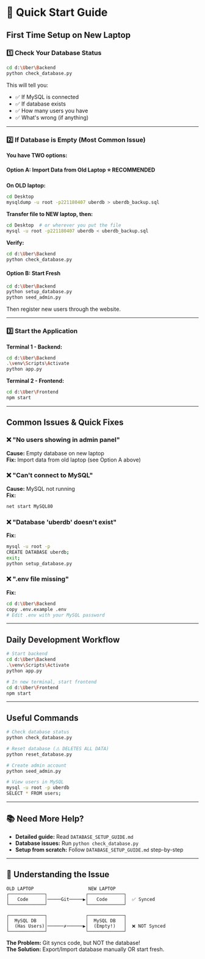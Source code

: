 # 🚀 Quick Start Guide

## First Time Setup on New Laptop

### 1️⃣ Check Your Database Status
```bash
cd d:\Uber\Backend
python check_database.py
```

This will tell you:
- ✅ If MySQL is connected
- ✅ If database exists
- ✅ How many users you have
- ✅ What's wrong (if anything)

---

### 2️⃣ If Database is Empty (Most Common Issue)

**You have TWO options:**

#### Option A: Import Data from Old Laptop ⭐ RECOMMENDED

**On OLD laptop:**
```bash
cd Desktop
mysqldump -u root -p221180407 uberdb > uberdb_backup.sql
```

**Transfer file to NEW laptop, then:**
```bash
cd Desktop  # or wherever you put the file
mysql -u root -p221180407 uberdb < uberdb_backup.sql
```

**Verify:**
```bash
cd d:\Uber\Backend
python check_database.py
```

#### Option B: Start Fresh
```bash
cd d:\Uber\Backend
python setup_database.py
python seed_admin.py
```

Then register new users through the website.

---

### 3️⃣ Start the Application

**Terminal 1 - Backend:**
```bash
cd d:\Uber\Backend
.\venv\Scripts\Activate
python app.py
```

**Terminal 2 - Frontend:**
```bash
cd d:\Uber\Frontend
npm start
```

---

## Common Issues & Quick Fixes

### ❌ "No users showing in admin panel"
**Cause:** Empty database on new laptop  
**Fix:** Import data from old laptop (see Option A above)

### ❌ "Can't connect to MySQL"
**Cause:** MySQL not running  
**Fix:** 
```bash
net start MySQL80
```

### ❌ "Database 'uberdb' doesn't exist"
**Fix:**
```bash
mysql -u root -p
CREATE DATABASE uberdb;
exit;
python setup_database.py
```

### ❌ ".env file missing"
**Fix:**
```bash
cd d:\Uber\Backend
copy .env.example .env
# Edit .env with your MySQL password
```

---

## Daily Development Workflow

```bash
# Start backend
cd d:\Uber\Backend
.\venv\Scripts\Activate
python app.py

# In new terminal, start frontend
cd d:\Uber\Frontend
npm start
```

---

## Useful Commands

```bash
# Check database status
python check_database.py

# Reset database (⚠️ DELETES ALL DATA)
python reset_database.py

# Create admin account
python seed_admin.py

# View users in MySQL
mysql -u root -p uberdb
SELECT * FROM users;
```

---

## 📚 Need More Help?

- **Detailed guide:** Read `DATABASE_SETUP_GUIDE.md`
- **Database issues:** Run `python check_database.py`
- **Setup from scratch:** Follow `DATABASE_SETUP_GUIDE.md` step-by-step

---

## 🎯 Understanding the Issue

```
OLD LAPTOP                    NEW LAPTOP
┌─────────────┐              ┌─────────────┐
│   Code      │─────Git─────▶│   Code      │  ✅ Synced
└─────────────┘              └─────────────┘

┌─────────────┐              ┌─────────────┐
│  MySQL DB   │              │  MySQL DB   │
│  (Has Users)│──────✗──────▶│  (Empty!)   │  ❌ NOT Synced
└─────────────┘              └─────────────┘
```

**The Problem:** Git syncs code, but NOT the database!  
**The Solution:** Export/Import database manually OR start fresh.
